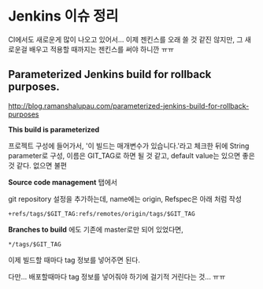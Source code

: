 # Jenkins 이슈 정리

CI에서도 새로운게 많이 나오고 있어서... 이제 젠킨스를 오래 쓸 것 같진 않지만, 그 새로운걸 배우고 적용할 때까지는 젠킨스를 써야 하니깐 ㅠㅠ

## Parameterized Jenkins build for rollback purposes.

<http://blog.ramanshalupau.com/parameterized-jenkins-build-for-rollback-purposes>

**This build is parameterized**

프로젝트 구성에 들어가서, '이 빌드는 매개변수가 있습니다.'라고 체크한 뒤에 String parameter로 구성, 이름은 GIT_TAG로 하면 될 것 같고, default value는 있으면 좋은 것 같다. 없으면 불편

**Source code management** 탭에서

git repository 설정을 추가하는데, name에는 origin, Refspec은 아래 처럼 작성

```
+refs/tags/$GIT_TAG:refs/remotes/origin/tags/$GIT_TAG
```

**Branches to build** 에도 기존에 master로만 되어 있었다면, 

```
*/tags/$GIT_TAG
```

이제 빌드할 때마다 tag 정보를 넣어주면 된다.

다만... 배포할때마다 tag 정보를 넣어줘야 하기에 걸기적 거린다는 것... ㅠㅠ